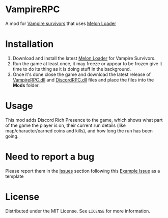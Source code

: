 # VampireRPC
A mod for [Vampire survivors](https://store.steampowered.com/app/1794680/Vampire_Survivors/) that uses [Melon Loader](https://github.com/LavaGang/MelonLoader)

# Installation
1) Download and install the latest [Melon Loader](https://github.com/HerpDerpinstine/MelonLoader/releases/latest/download/MelonLoader.Installer.exe) for Vampire Survivors.
2) Run the game at least once, it may freeze or appear to be frozen give it time to do its thing as it is doing stuff in the background.
7) Once it's done close the game and download the latest release of [VampireRPC.dll](https://github.com/LeCloutPanda/VampireRPC/releases/latest/download/VampireRPC.dll) and [DiscordRPC.dll](https://github.com/LeCloutPanda/VampireRPC/releases/latest/download/DiscordRPC.dll) files and place the files into the **Mods** folder.
   
# Usage
This mod adds Discord Rich Presence to the game, which shows what part of the game the player is on, their current run details (like map/character/earned coins and kills), and how long the run has been going.

# Need to report a bug
Please report them in the [Issues](https://github.com/LeCloutPanda/VampireRPC/issues) section following this [Example Issue](https://github.com/LeCloutPanda/VampireRPC/issues/1) as a template

# License 
Distributed under the MIT License. See `LICENSE` for more information.
